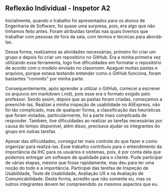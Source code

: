 ## Reflexão Individual - Inspetor A2

Inicialmente, quando o trabalho foi apresentados para os alunos de Engenharia de Software, foi quase uma surpresa, pois, era algo que não tinhamos feito antes. Foram atribuídas tarefas nas quais tivemos que trabalhar com pessoas de fora da sala, com termos e técnicas para abordá-las.<br/>

Dessa forma, realizamos as atividades necessárias, primeiro foi criar um grupo e depois foi criar um repositório no GitHub. Era a minha primeira vez utilizando essa ferramenta, logo tive dificuldades em formatar o repositório de acordo com o modelo enviado no classroom. Apaguei muitas pastas e arquivos, porque estava testando entender como o GitHub funciona, foram bastantes "commits" por minha parte. <br/>

Consequentemente, após aprender a utilizar o GitHub, comecei a escrever os arquivos em markdown (.md), pois esse era o formato exigido pelo professor. Sendo assim, depois que as pastas foram criadas, começamos a preenchê-las. Realizei a minha inspeção de usabilidade no AliExpress, não foi tão complicado, mas de qualquer forma, a classificação das heurísticas que foram violadas, particularmente, foi a parte mais complicada de responder. Também, tive dificuldades ao realizar as tarefas necessárias por causa do tempo disponível, além disso, precisava ajudar os integrantes do grupo em outras tarefas <br/>

Apesar das dificuldades, consegui ter mais controle do que fazer e como organizar para realizá-las. Esse trabalho contribuiu para o entendimento da importância da IHC para os usuários e sistemas, pois, é por conta dela que podemos entregar um software de qualidade para o cliente. Pude participar de várias etapas, mesmo que fosse rapidamente, mas deu para ter uma noção do todo e a importância. Participei das tarefas de Inspeção de Usabilidade, Teste de Usabilidade, Avaliação UX e na Avaliação de Comunicabilidade. Desta forma, acredito que não somente eu, mas os outros integrantes devem ter compreendido os mesmos aspectos que eu.
